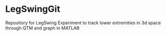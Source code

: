 # LegSwingGit
Repository for LegSwing Experiment to track lower extremities in 3d space through QTM and graph in MATLAB
